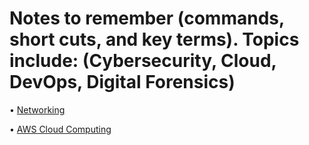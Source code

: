 # Notes to remember (commands, short cuts, and key terms). Topics include: (Cybersecurity, Cloud, DevOps, Digital Forensics)

• [Networking](https://github.com/cyberjalen/my-notes/blob/996070829b324dbac1fdf913522bd04106b4f0af/sections/networking.md)

• [AWS Cloud Computing](https://github.com/cyberjalen/my-notes/blob/main/sections/aws%20cloud%20computing.md)